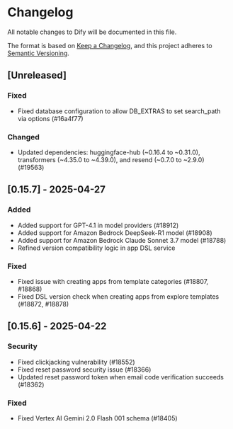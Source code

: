 # Changelog

All notable changes to Dify will be documented in this file.

The format is based on [Keep a Changelog](https://keepachangelog.com/en/1.0.0/),
and this project adheres to [Semantic Versioning](https://semver.org/spec/v2.0.0.html).

## [Unreleased]

### Fixed

- Fixed database configuration to allow DB_EXTRAS to set search_path via options (#16a4f77)

### Changed

- Updated dependencies: huggingface-hub (~0.16.4 to ~0.31.0), transformers (~4.35.0 to ~4.39.0), and resend (~0.7.0 to ~2.9.0) (#19563)

## [0.15.7] - 2025-04-27

### Added

- Added support for GPT-4.1 in model providers (#18912)
- Added support for Amazon Bedrock DeepSeek-R1 model (#18908)
- Added support for Amazon Bedrock Claude Sonnet 3.7 model (#18788)
- Refined version compatibility logic in app DSL service

### Fixed

- Fixed issue with creating apps from template categories (#18807, #18868)
- Fixed DSL version check when creating apps from explore templates (#18872, #18878)

## [0.15.6] - 2025-04-22

### Security

- Fixed clickjacking vulnerability (#18552)
- Fixed reset password security issue (#18366)
- Updated reset password token when email code verification succeeds (#18362)

### Fixed

- Fixed Vertex AI Gemini 2.0 Flash 001 schema (#18405)
